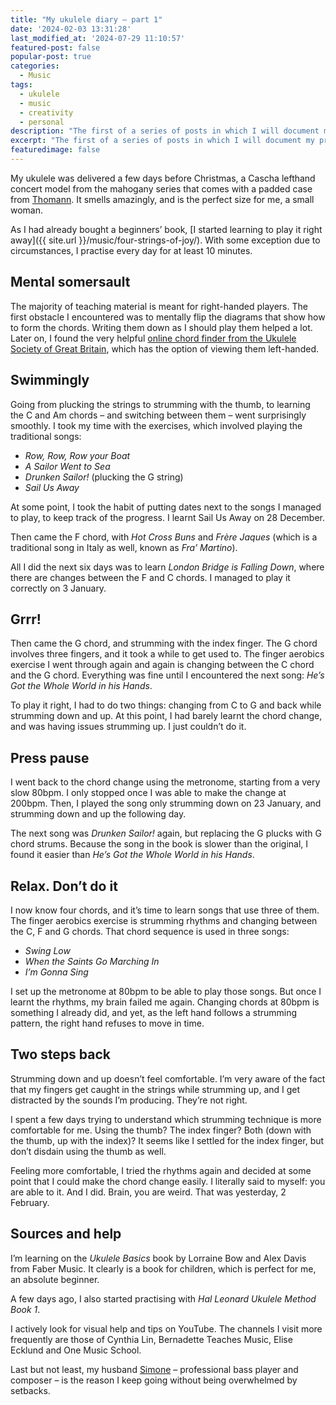 ```yaml
---
title: "My ukulele diary – part 1"
date: '2024-02-03 13:31:28'
last_modified_at: '2024-07-29 11:10:57'
featured-post: false
popular-post: true
categories:
  - Music
tags:
  - ukulele
  - music
  - creativity
  - personal
description: "The first of a series of posts in which I will document my progress learning to play the ukulele."
excerpt: "The first of a series of posts in which I will document my progress."
featuredimage: false
---
```

My ukulele was delivered a few days before Christmas, a Cascha lefthand concert model from the mahogany series that comes with a padded case from [Thomann](https://www.thomann.de/gb/index.html). It smells amazingly, and is the perfect size for me, a small woman.

As I had already bought a beginners’ book, [I started learning to play it right away]({{ site.url }}/music/four-strings-of-joy/). With some exception due to circumstances, I practise every day for at least 10 minutes.

## Mental somersault

The majority of teaching material is meant for right-handed players. The first obstacle I encountered was to mentally flip the diagrams that show how to form the chords. Writing them down as I should play them helped a lot. Later on, I found the very helpful [online chord finder from the Ukulele Society of Great Britain](https://usgb.co.uk/Chords), which has the option of viewing them left-handed.

## Swimmingly

Going from plucking the strings to strumming with the thumb, to learning the C and Am chords – and switching between them – went surprisingly smoothly. I took my time with the exercises, which involved playing the traditional songs:

- _Row, Row, Row your Boat_
- _A Sailor Went to Sea_
- _Drunken Sailor!_ (plucking the G string)
- _Sail Us Away_

At some point, I took the habit of putting dates next to the songs I managed to play, to keep track of the progress. I learnt Sail Us Away on 28 December.

Then came the F chord, with _Hot Cross Buns_ and _Frère Jaques_ (which is a traditional song in Italy as well, known as _Fra’ Martino_).

All I did the next six days was to learn _London Bridge is Falling Down_, where there are changes between the F and C chords. I managed to play it correctly on 3 January.

## Grrr!

Then came the G chord, and strumming with the index finger. The G chord involves three fingers, and it took a while to get used to. The finger aerobics exercise I went through again and again is changing between the C chord and the G chord. Everything was fine until I encountered the next song: _He’s Got the Whole World in his Hands_.

To play it right, I had to do two things: changing from C to G and back while strumming down and up. At this point, I had barely learnt the chord change, and was having issues strumming up. I just couldn’t do it.

## Press pause

I went back to the chord change using the metronome, starting from a very slow 80bpm. I only stopped once I was able to make the change at 200bpm. Then, I played the song only strumming down on 23 January, and strumming down and up the following day.

The next song was _Drunken Sailor!_ again, but replacing the G plucks with G chord strums. Because the song in the book is slower than the original, I found it easier than _He’s Got the Whole World in his Hands_.

## Relax. Don’t do it

I now know four chords, and it’s time to learn songs that use three of them. The finger aerobics exercise is strumming rhythms and changing between the C, F and G chords. That chord sequence is used in three songs:

- _Swing Low_
- _When the Saints Go Marching In_
- _I’m Gonna Sing_

I set up the metronome at 80bpm to be able to play those songs. But once I learnt the rhythms, my brain failed me again. Changing chords at 80bpm is something I already did, and yet, as the left hand follows a strumming pattern, the right hand refuses to move in time.

## Two steps back

Strumming down and up doesn’t feel comfortable. I’m very aware of the fact that my fingers get caught in the strings while strumming up, and I get distracted by the sounds I’m producing. They’re not right.

I spent a few days trying to understand which strumming technique is more comfortable for me. Using the thumb? The index finger? Both (down with the thumb, up with the index)? It seems like I settled for the index finger, but don’t disdain using the thumb as well.

Feeling more comfortable, I tried the rhythms again and decided at some point that I could make the chord change easily. I literally said to myself: you are able to it. And I did. Brain, you are weird. That was yesterday, 2 February.

## Sources and help

I’m learning on the _Ukulele Basics_ book by Lorraine Bow and Alex Davis from Faber Music. It clearly is a book for children, which is perfect for me, an absolute beginner.

A few days ago, I also started practising with _Hal Leonard Ukulele Method Book 1_.

I actively look for visual help and tips on YouTube. The channels I visit more frequently are those of Cynthia Lin, Bernadette Teaches Music, Elise Ecklund and One Music School.

Last but not least, my husband [Simone](https://minutestomidnight.co.uk) – professional bass player and composer – is the reason I keep going without being overwhelmed by setbacks.

